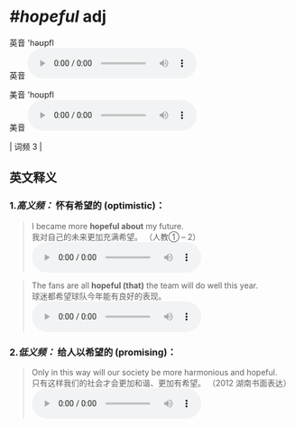 # ***\#hopeful*** adj
英音 'həʊpfl  
英音
<audio src="./media/hopeful-B.aac" controls="controls"></audio>

美音 'hoʊpfl  
美音
<audio src="./media/hopeful.aac" controls="controls"></audio>



| 词频 3 |  

英文释义
---
### 1.*高义频：* **怀有希望的 (optimistic)：**  

 > I became more **hopeful about** my future.  
 > 我对自己的未来更加充满希望。  （人教① – 2）  
<audio src="./media/hopeful-517_AAC.aac" controls="controls"></audio>

 > The fans are all **hopeful (that)** the team will do well this year.  
 > 球迷都希望球队今年能有良好的表现。    
<audio src="./media/hopeful-517-1_AAC.aac" controls="controls"></audio>

### 2.*低义频：* **给人以希望的 (promising)：**  

 > Only in this way will our society be more harmonious and hopeful.  
 > 只有这样我们的社会才会更加和谐、更加有希望。  （2012 湖南书面表达）  
<audio src="./media/hopeful-517-2_AAC.aac" controls="controls"></audio>


